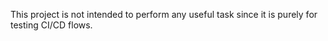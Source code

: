 This project is not intended to perform any useful task since it is purely for testing CI/CD flows.

